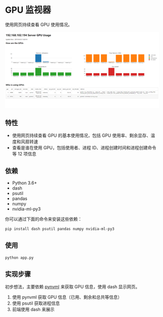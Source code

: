 # GPU 监视器

使用网页持续查看 GPU 使用情况。

![exzample](screenshots/exzample.png)

## 特性

- 使用网页持续查看 GPU 的基本使用情况，包括 GPU 使用率、剩余显存、温度和风扇转速
- 查看是谁在使用 GPU，包括使用者、进程 ID、进程创建时间和进程创建命令等 12 项信息

## 依赖

- Python 3.6+
- dash
- psutil
- pandas
- numpy
- nvidia-ml-py3

你可以通过下面的命令来安装这些依赖：

```bash
pip install dash psutil pandas numpy nvidia-ml-py3
```

## 使用

```bash
python app.py
```

## 实现步骤

初步想法，主要依赖 [pynvml](https://pypi.org/project/nvidia-ml-py3/) 来获取 GPU 信息，使用 dash 显示网页。

1. 使用 pynvml 获取 GPU 信息（已用、剩余和总共等信息）
2. 使用 psutil 获取进程信息
3. 前端使用 dash 来展示
